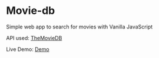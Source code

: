 # Movie-db
Simple web app to search for movies with Vanilla JavaScript

API used: [TheMovieDB](https://www.themoviedb.org/documentation/api)

Live Demo: [Demo](https://movie-js-db.netlify.app/)
